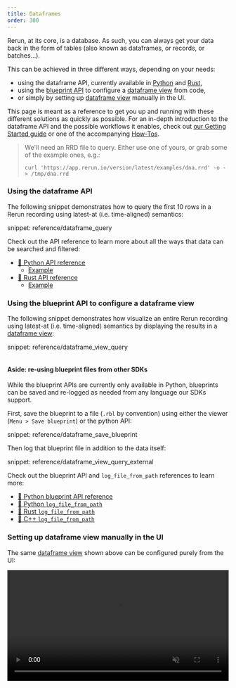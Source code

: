 ```yaml
---
title: Dataframes
order: 300
---
```


Rerun, at its core, is a database. As such, you can always get your data back in the form of tables (also known as dataframes, or records, or batches...).

This can be achieved in three different ways, depending on your needs:
* using the dataframe API, currently available in [Python](https://ref.rerun.io/docs/python/stable/common/dataframe/) and [Rust](https://docs.rs/rerun/latest/rerun/dataframe/index.html),
* using the [blueprint API](../concepts/blueprint) to configure a [dataframe view](types/views/dataframe_view) from code,
* or simply by setting up [dataframe view](types/views/dataframe_view) manually in the UI.

This page is meant as a reference to get you up and running with these different solutions as quickly as possible.
For an in-depth introduction to the dataframe API and the possible workflows it enables, check out [our Getting Started guide](../getting-started/data-out) or one of the accompanying [How-Tos](../howto/dataframe-api).


> We'll need an RRD file to query. Either use one of yours, or grab some of the example ones, e.g.:
> ```
> curl 'https://app.rerun.io/version/latest/examples/dna.rrd' -o - > /tmp/dna.rrd
> ```

### Using the dataframe API

The following snippet demonstrates how to query the first 10 rows in a Rerun recording using latest-at (i.e. time-aligned) semantics:

snippet: reference/dataframe_query

Check out the API reference to learn more about all the ways that data can be searched and filtered:
* [🐍 Python API reference](https://ref.rerun.io/docs/python/stable/common/dataframe/)
  * [Example](https://github.com/rerun-io/rerun/blob/c00a9f649fd4463f91620e8e2eac11355b245ac5/examples/python/dataframe_query/dataframe_query.py)
* [🦀 Rust API reference](https://docs.rs/rerun/latest/rerun/dataframe/index.html)
  * [Example](https://github.com/rerun-io/rerun/blob/c00a9f649fd4463f91620e8e2eac11355b245ac5/examples/rust/dataframe_query/src/main.rs)


### Using the blueprint API to configure a dataframe view

The following snippet demonstrates how visualize an entire Rerun recording using latest-at (i.e. time-aligned) semantics by displaying the results in a [dataframe view](types/views/dataframe_view):

snippet: reference/dataframe_view_query

<picture>
  <img src="https://static.rerun.io/dataframe_query_example/d3dc908edb09377fbdc4c8f16b1b35a7a35a5e7d/full.png" alt="">
  <source media="(max-width: 480px)" srcset="https://static.rerun.io/dataframe_query_example/d3dc908edb09377fbdc4c8f16b1b35a7a35a5e7d/480w.png">
  <source media="(max-width: 768px)" srcset="https://static.rerun.io/dataframe_query_example/d3dc908edb09377fbdc4c8f16b1b35a7a35a5e7d/768w.png">
  <source media="(max-width: 1024px)" srcset="https://static.rerun.io/dataframe_query_example/d3dc908edb09377fbdc4c8f16b1b35a7a35a5e7d/1024w.png">
  <source media="(max-width: 1200px)" srcset="https://static.rerun.io/dataframe_query_example/d3dc908edb09377fbdc4c8f16b1b35a7a35a5e7d/1200w.png">
</picture>

#### Aside: re-using blueprint files from other SDKs

While the blueprint APIs are currently only available in Python, blueprints can be saved and re-logged as needed from any language our SDKs support.

First, save the blueprint to a file (`.rbl` by convention) using either the viewer (`Menu > Save blueprint`) or the python API:

snippet: reference/dataframe_save_blueprint

Then log that blueprint file in addition to the data itself:

snippet: reference/dataframe_view_query_external

Check out the blueprint API and `log_file_from_path` references to learn more:
* [🐍 Python blueprint API reference](https://ref.rerun.io/docs/python/latest/common/blueprint_apis/)
* [🐍 Python `log_file_from_path`](https://ref.rerun.io/docs/python/latest/common/logging_functions/#rerun.log_file_from_path)
* [🦀 Rust `log_file_from_path`](https://docs.rs/rerun/latest/rerun/struct.RecordingStream.html#method.log_file_from_path)
* [🌊 C++ `log_file_from_path`](https://ref.rerun.io/docs/cpp/stable/classrerun_1_1RecordingStream.html#a20798d7ea74cce5c8174e5cacd0a2c47)


### Setting up dataframe view manually in the UI

The same [dataframe view](types/views/dataframe_view) shown above can be configured purely from the UI:

<video width="100%" autoplay loop muted controls>
    <source src="https://static.rerun.io/dataframe/df-dna-demo.webm" type="video/webm" />
</video>
